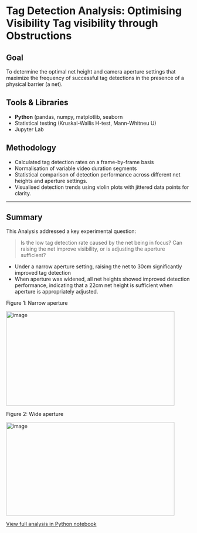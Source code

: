 # Tag Detection Analysis: Optimising Visibility Tag visibility through Obstructions

## Goal
To determine the optimal net height and camera aperture settings that maximize the frequency of successful tag detections in the presence of a physical barrier (a net). 

## Tools & Libraries
- **Python** (pandas, numpy, matplotlib, seaborn
- Statistical testing (Kruskal-Wallis H-test, Mann-Whitneu U)
- Jupyter Lab

## Methodology
- Calculated tag detection rates on a frame-by-frame basis
- Normalisation of variable video duration segments
- Statistical comparison of detection performance across different net heights and aperture settings. 
- Visualised detection trends using violin plots with jittered data points for clarity.

---

## Summary
This Analysis addressed a key experimental question: 
> Is the low tag detection rate caused by the net being in focus? Can raising the net improve visibility, or is adjusting the aperture sufficient?
- Under a narrow aperture setting, raising the net to 30cm significantly improved tag detection
- When aperture was widened, all net heights showed improved detection performance, indicating that a 22cm net height is sufficient when aperture is appropriately adjusted.

Figure 1: Narrow aperture

<img width="459" height="257" alt="image" src="https://github.com/user-attachments/assets/432402c5-6bee-45a7-a655-bad229b27886" />

Figure 2: Wide aperture

<img width="459" height="254" alt="image" src="https://github.com/user-attachments/assets/21d23d5b-007c-4c7a-bde0-2bb3a9e4e100" />


 [View full analysis in Python notebook](netheight_analysis.ipynb)
